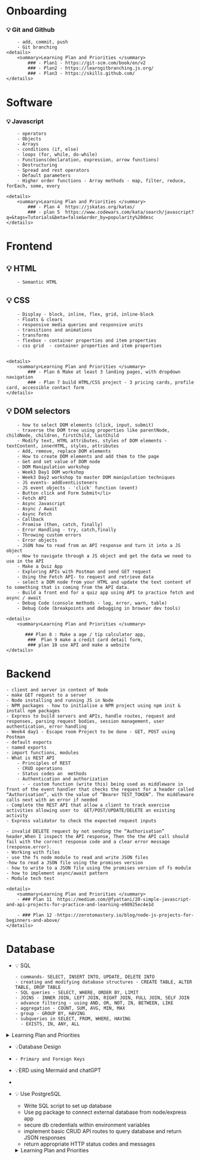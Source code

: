 # Onboarding
    
###  💡 Git and Github
        - add, commit, push
        - Git branching
    <details>
        <summary>Learning Plan and Priorities </summary>
            ### - Plan1 - https://git-scm.com/book/en/v2
            ### - Plan2 - https://learngitbranching.js.org/
            ### - Plan3 - https://skills.github.com/
    </details>


   

# Software
        
### 💡 Javascript 


        - operators
        - Objects
        - Arrays
        - conditions (if, else)
        - loops (for, while, do-while)
        - Functions(declaration, expression, arrow functions)
        - Destructuring
        - Spread and rest operators
        - Default parameters
        - Higher order functions - Array methods - map, filter, reduce, forEach, some, every

    <details>
        <summary>Learning Plan and Priorities </summary>
            ### - Plan 4  https://jskatas.org/katas/
            ### - plan 5  https://www.codewars.com/kata/search/javascript?q=&tags=Tutorials&beta=false&order_by=popularity%20desc
    </details>



# Frontend
    
 ## 💡 HTML 
        - Semantic HTML


## 💡 CSS
        - Display - block, inline, flex, grid, inline-block
        - Floats & clears
        - responsive media queries and responsive units
        - transitions and animations 
        - transforms
        - flexbox - container properties and item properties
        - css grid  - container properties and item properties


    <details>
        <summary>Learning Plan and Priorities </summary>
            ### - Plan 6 Make at least 3 landing pages, with dropdown navigation
            ### - Plan 7 build HTML/CSS project - 3 pricing cards, profile card, accessible contact form
    </details>


## 💡 DOM selectors

        - how to select DOM elements (click, input, submit)
        - traverse the DOM tree using properties like parentNode, childNode, children, firstChild, lastChild
        - Modify text, HTML attributes, styles of DOM elements - textContent, innerHTML, styles, attributes
        - Add, remove, replace DOM elements
        - How to create DOM elements and add them to the page
        - Get and set value of DOM node
        - DOM Manipulation workshop
        - Week3 Day1 DOM workshop
        - Week3 Day2 workshop to master DOM manipulation techniques
        - JS events- addEventListeners
        - JS event objects - 'click' function (event)
        - Button click and Form Submit</li>
        - Fetch API 
        - Async Javascript
        - Async / Await
        - Async Fetch
        - Callback 
        - Promise (then, catch, finally)
        - Error Handling - try, catch,finally
        - Throwing custom errors
        - Error objects
        - JSON how to read from an API response and turn it into a JS object
        - How to navigate through a JS object and get the data we need to use in the API
        - Make a Quiz App
        - Exploring APIs with Postman and send GET request
        - Using the Fetch API- to request and retrieve data
        - select a DOM node from your HTML and update the text content of  to something that is coming from the API data.
        - Build a front end for a quiz app using API to practice fetch and async / await
        - Debug Code (console methods - log, error, warn, table)
        - Debug Code (breakpoints and debugging in browser dev tools)

    <details>
        <summary>Learning Plan and Priorities </summary>    

           ### Plan 8 : Make a age / tip calculator app,
            ###  Plan 9 make a credit card detail form,              
            ### plan 10 use API and make a website
    </details>


# Backend

    - client and server in context of Node
    - make GET request to a server
    - Node installing and running JS in Node
    - NPM packages - how to initialise a NPM project using npm init & install npm packages
    - Express to build servers and APIs, handle routes, request and responses, parsing request bodies, session management, user authentication, error handling
    - Week4 day1 - Escape room Project to be done - GET, POST using Postman
    - default exports
    - named exports
    - import functions, modules
    - What is REST API
        - Principles of REST
        - CRUD operations
        - Status codes an  methods
        - Authentication and authorization
          - - custom function (write this) being used as middleware in front of the event handler that checks the request for a header called “Authorisation”, with the value of “Bearer TEST_TOKEN”. The middleware calls next with an error if needed
    - Complete the REST API that allow a client to track exercise activities allowing user to  GET/POST/UPDATE/DELETE an existing activity
    - Express validator to check the expected request inputs
    
    - invalid DELETE request by not sending the “Authorisation” header,When I inspect the API response, Then the the API call should fail with the correct response code and a clear error message (response.error).
    - Working with files
    - use the fs node module to read and write JSON files
    -how to read a JSON file using the promises version 
    - how to write to a JSON file using the promises version of fs module
    - how to implement async/await pattern
    - Module tech test

    <details>
        <summary>Learning Plan and Priorities </summary>  
        - ### Plan 11  https://medium.com/@fyattani/20-simple-javascript-and-api-projects-for-practice-and-learning-e98925ec4e1d

        - ### Plan 12 -https://zerotomastery.io/blog/node-js-projects-for-beginners-and-above/
    </details>


# Database
   
- 💡 SQL

  
      - commands- SELECT, INSERT INTO, UPDATE, DELETE INTO
      - creating and modifying database structures - CREATE TABLE, ALTER TABLE, DROP TABLE
      - SQL queries - SELECT, WHERE, ORDER BY, LIMIT
      - JOINS - INNER JOIN, LEFT JOIN, RIGHT JOIN, FULL JOIN, SELF JOIN
      - advance filtering - using AND, OR, NOT, IN, BETWEEN, LIKE
      - aggregation - COUNT, SUM, AVG, MIN, MAX
      - group - GROUP BY, HAVING
      - subqueries in SELECT, FROM, WHERE, HAVING
        - EXISTS, IN, ANY, ALL

 <details>
        <summary>Learning Plan and Priorities </summary>  
            ### - Plan 13 -  https://www.upgrad.com/blog/sql-project-ideas-topics-for-beginners/ 
    </details>

     
   
-  💡Database Design
-  
      - Primary and Foreign Keys
           
-  💡ERD using Mermaid and chatGPT
- 
    
- 💡 Use PostgreSQL
  
    - Write SQL script  to set up database
    - Use pg package  to connect external database from node/express app
    - secure db credentials within environment variables
    - implement basic CRUD API routes to query database and return JSON responses
    - return appropriate HTTP status codes and messages

    <details>
        <summary>Learning Plan and Priorities </summary>  
            ### - Plan 14 - https://roadmap.sh/backend/project-ideas
            ### - Plan 15 https://www.youtube.com/watch?v=RQcsksmMYTE&t=69s
            ### - Plan 16 complete weekly module tech tests
    </details>
